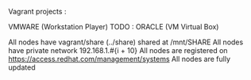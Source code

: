 Vagrant projects :

VMWARE (Workstation Player)
TODO : ORACLE (VM Virtual Box)

All nodes have vagrant/share (../share) shared at /mnt/SHARE
All nodes have private network 192.168.1.#{i + 10}
All nodes are registered on https://access.redhat.com/management/systems
All nodes are fully updated
